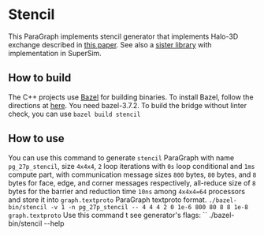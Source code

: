# Stencil
This ParaGraph implements stencil generator that implements Halo-3D exchange described in [this paper](https://www.nicm.dev/publication/hxrouting_sc/). See also a [sister library](https://github.com/nicmcd/mkpg) with implementation in SuperSim.

## How to build
The C++ projects use [Bazel](https://bazel.build/ "Bazel Build") for building binaries. To install Bazel, follow the directions at [here](https://bazel.build/install "Bazel Install"). You need bazel-3.7.2.
To build the bridge without linter check, you can use 
``
bazel build stencil
``

## How to use
You can use this command to generate `stencil` ParaGraph with name `pg_27p_stencil`, size `4x4x4`, `2` loop iterations with `0s` loop conditional and `1ms` compute part, with communication message sizes `800` bytes, `80` bytes, and `8` bytes for face, edge, and corner messages respectively, all-reduce size of `8` bytes for the barrier and reduction time `10ns` among `4x4x4=64` processors and store it into `graph.textproto` ParaGraph textproto format.
``
./bazel-bin/stencil -v 1 -n pg_27p_stencil -- 4 4 4 2 0 1e-6 800 80 8 8 1e-8 graph.textproto
``
Use this command t see generator's flags: 
``
./bazel-bin/stencil --help
```

